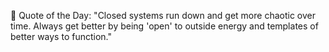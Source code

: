 <!-- start quote -->
💬 Quote of the Day: "Closed systems run down and get more chaotic over time. Always get better by being 'open' to outside energy and templates of better ways to function."
<!-- end quote -->